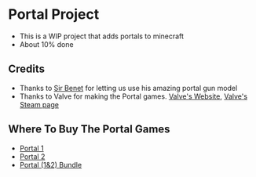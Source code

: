 # Portal Project
- This is a WIP project that adds portals to minecraft
- About 10% done

Credits
------------
- Thanks to [Sir Benet](https://www.reddit.com/u/SirBenet/) for letting us use his amazing portal gun model
- Thanks to Valve for making the Portal games. [Valve's Website](https://www.valvesoftware.com), [Valve's Steam page](https://store.steampowered.com/publisher/valve)

Where To Buy The Portal Games
-----------
 - [Portal 1](https://store.steampowered.com/app/400/Portal/)
 - [Portal 2](https://store.steampowered.com/app/620/Portal_2/)
 - [Portal (1&2) Bundle](https://store.steampowered.com/bundle/234/Portal_Bundle/)
